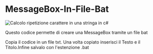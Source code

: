 # MessageBox-In-File-Bat
![Calcolo ripetizione carattere in una stringa in c#](https://user-images.githubusercontent.com/122304954/214648221-5d462c8d-cc62-4806-b52e-e166755a1426.png)

Questo codice permette di creare una MessageBox tramite un file bat

Copia il codice in un file txt. Una volta copiato inserisci il Testo e il Titolo.Infine salvalo con l'estenzione .bat
